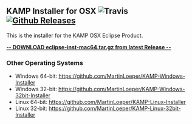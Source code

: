 ## KAMP Installer for OSX ![Travis](https://img.shields.io/travis/MartinLoeper/KAMP-OSX-Installer.svg) [![Github Releases](https://img.shields.io/github/downloads/MartinLoeper/KAMP-OSX-Installer/total.svg)](https://github.com/MartinLoeper/KAMP-OSX-Installer/releases/latest)

This is the installer for the KAMP OSX Eclipse Product.

**[-- DOWNLOAD eclipse-inst-mac64.tar.gz from latest Release --](https://github.com/MartinLoeper/KAMP-OSX-Installer/releases/latest)**

### Other Operating Systems
- Windows 64-bit: https://github.com/MartinLoeper/KAMP-Windows-Installer
- Windows 32-bit: https://github.com/MartinLoeper/KAMP-Windows-32bit-Installer
- Linux 64-bit: https://github.com/MartinLoeper/KAMP-Linux-Installer
- Linux 32-bit: https://github.com/MartinLoeper/KAMP-Linux-32bit-Installer